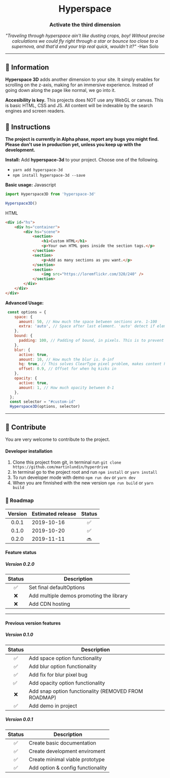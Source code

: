 <h1 align="center">
	Hyperspace
</h1>
<h3 align="center">
  Activate the third dimension
</h3>
<p align="center">
<i>"Traveling through hyperspace ain't like dusting crops, boy! Without precise calculations we could fly right through a star or bounce too close to a supernova, and that'd end your trip real quick, wouldn't it?"</i> -Han Solo
</p>

---

## :speech_balloon: Information
**Hyperspace 3D** adds another dimension to your site. It simply enables for scrolling on the z-axis, making for an immersive experience. Instead of going down along the page like normal, we go into it.

**Accesibility is key.** This projects does NOT use any WebGL or canvas. This is basic HTML, CSS and JS. All content will be indexable by the search engines and screen readers.

## :scroll: Instructions
**The project is currently in Alpha phase, report any bugs you might find. Please don't use in production yet, unless you keep up with the development.**

**Install:** 
Add **hyperspace-3d** to your project. Choose one of the following.
- `yarn add hyperspace-3d`<br/>
- `npm install hyperspace-3d --save`<br/>

**Basic usage:**
Javascript
```js
import Hyperspace3D from 'hyperspace-3d'

Hyperspace3D()
```
HTML
```html
<div id="hs">
    <div hs="container">
        <div hs="scene">
            <section>
                <h1>Custom HTML</h1>
                <p>Your own HTML goes inside the section tags.</p>
            </section>
            <section>
                <p>Add as many sections as you want.</p>
            </section>
            <section>
                <img src="https://loremflickr.com/320/240" />
            </section>
        </div>
    </div>
</div>
```

**Advanced Usage:**
```js
 const options = {
    space: {
      amount: 50, // How much the space between sections are. 1-100
      extra: 'auto', // Space after last element. 'auto' detect if element is last, then it is false, otherwise true
    },
    bound: {
      padding: 100, // Padding of bound, in pixels. This is to prevent element sticking if user scrolls away fast
    },
    blur: {
      active: true,
      amount: 10, // How much the blur is. 0-inf
      hq: true, // This solves ClearType pixel problem, makes content hq. Unfortunately it is pretty process intense
      offset: 0.9, // Offset for when hq kicks in
    },
    opacity: {
      active: true,
      amount: 1, // How much opacity between 0-1
    },
  };
  const selector = "#custom-id"
  Hyperspace3D(options, selector)
```

---

## :raised_hands: Contribute
You are very welcome to contribute to the project.

#### Developer installation
1. Clone this project from git, in terminal run `git clone https://github.com/martinlundin/hyperdrive`
1. In terminal go to the project root and run `npm install` or `yarn install`
1. To run developer mode with demo `npm run dev` or `yarn dev`
1. When you are finnished with the new version `npm run build` or `yarn build`

### :snail: Roadmap
| Version    | Estimated release | Status
| :--------: | ----------------- | :----:
| 0.0.1      | 2019-10-16        | :white_check_mark:
| 0.1.0      | 2019-10-20        | :white_check_mark:
| 0.2.0      | 2019-11-11        | :soon:

#### Feature status

##### Version 0.2.0
| Status             | Description
| :----------------: | ----------------
| :white_check_mark: | Set final defaultOptions
| :x:                | Add multiple demos promoting the library
| :x:                | Add CDN hosting

---

#### Previous version features
##### Version 0.1.0
| Status             | Description
| :----------------: | ----------------
| :white_check_mark: | Add space option functionality
| :white_check_mark: | Add blur option functionality
| :white_check_mark: | Add fix for blur pixel bug
| :white_check_mark: | Add opacity option functionality
| :x:                | Add snap option functionality (REMOVED FROM ROADMAP)
| :white_check_mark: | Add demo in project

##### Version 0.0.1
| Status             | Description
| :----------------: | ----------------
| :white_check_mark: | Create basic documentation
| :white_check_mark: | Create development enviroment
| :white_check_mark: | Create minimal viable prototype
| :white_check_mark: | Add option & config functionality
